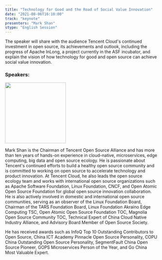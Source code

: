 ```yaml
---
title: "Technology for Good and the Road of Social Value Innovation"
date: "2021-08-06T16:10:00"
track: "keynote"
presenters: "Mark Shan"
stype: "English Session"
---
```

The speaker will share with the audience Tencent Cloud's continued investment in open source, its achievements and outlook, including the progress of Apache InLong, a project currently in the ASF incubator, and explain the vision of how technology for good and open source can achieve social value innovation.

### Speakers:

<img src="images/speaker/Mark-Shan.png" width="200"/>

Mark Shan is the Chairman of Tencent Open Source Alliance and has more than ten years of hands-on experience in cloud-native, microservices, edge computing, big data and open source ecology. He is passionate about Tencent's continued efforts to build a healthy open source community and is committed to working on open source to accelerate technology and product innovation. At Tencent Cloud, he also leads the open source ecology team and works with international open source organizations such as Apache Software Foundation, Linux Foundation, CNCF, and Open Atomic Open Source Foundation for global open source innovation collaboration. He is also actively involved in domestic and international open source communities, serving as an observer of the Linux Foundation Board, Chairman of the TARS Foundation Board, Linux Foundation Akraino Edge Computing TSC, Open Atomic Open Source Foundation TOC, Magnolia Open Source Community TOC, Technical Expert of China Cloud Native Industry Alliance, and Advisory Board Member of Open Source Society.

He has received awards such as InfoQ Top 10 Outstanding Contributors to Open Source, China ICT Academy Pinnacle Open Source Personality, COPU China Outstanding Open Source Personality, SegmentFault China Open Source Pioneer, GOPS Microservices Person of the Year, and Go China Most Valuable Expert.


